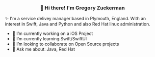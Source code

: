 
<h3 align="center">👋 Hi there! I'm Gregory Zuckerman</h3>

✨ I'm a service delivey manager based in Plymouth, England. With an interest in Swift, Java and Python and also Red Hat linux administration.

- 🔭 I’m currently working on a iOS Project
- 🌱 I’m currently learning Swift/SwiftUI
- 👯 I’m looking to collaborate on Open Source projects
- 💬 Ask me about: Java, Red Hat
